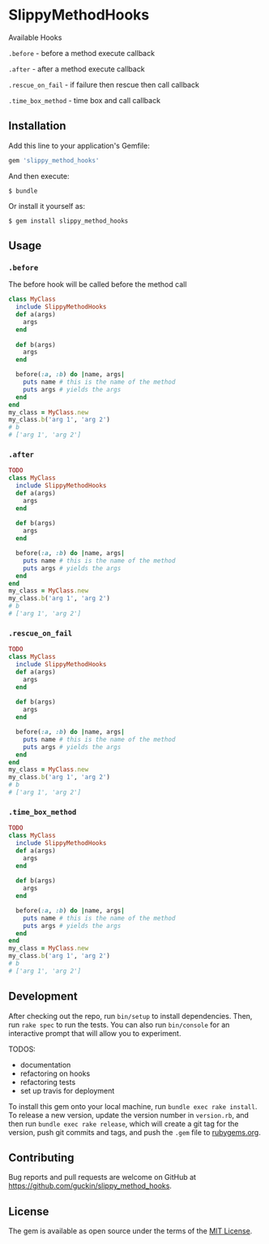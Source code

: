 # SlippyMethodHooks

Available Hooks 

`.before` - before a method execute callback 

`.after` - after a method execute callback

`.rescue_on_fail` - if failure then rescue then call callback

`.time_box_method` - time box and call callback

## Installation

Add this line to your application's Gemfile:

```ruby
gem 'slippy_method_hooks'
```

And then execute:

    $ bundle

Or install it yourself as:

    $ gem install slippy_method_hooks

## Usage

###  `.before`
The before hook will be called before the method call
```ruby
class MyClass
  include SlippyMethodHooks
  def a(args)
    args
  end
  
  def b(args)
    args
  end

  before(:a, :b) do |name, args|
    puts name # this is the name of the method
    puts args # yields the args 
  end
end
my_class = MyClass.new
my_class.b('arg 1', 'arg 2')
# b
# ['arg 1', 'arg 2']
```
 

### `.after`

```ruby
TODO
class MyClass
  include SlippyMethodHooks
  def a(args)
    args
  end
  
  def b(args)
    args
  end

  before(:a, :b) do |name, args|
    puts name # this is the name of the method
    puts args # yields the args 
  end
end
my_class = MyClass.new
my_class.b('arg 1', 'arg 2')
# b
# ['arg 1', 'arg 2']
```

### `.rescue_on_fail`

```ruby
TODO
class MyClass
  include SlippyMethodHooks
  def a(args)
    args
  end
  
  def b(args)
    args
  end

  before(:a, :b) do |name, args|
    puts name # this is the name of the method
    puts args # yields the args 
  end
end
my_class = MyClass.new
my_class.b('arg 1', 'arg 2')
# b
# ['arg 1', 'arg 2']
```

### `.time_box_method`

```ruby
TODO
class MyClass
  include SlippyMethodHooks
  def a(args)
    args
  end
  
  def b(args)
    args
  end

  before(:a, :b) do |name, args|
    puts name # this is the name of the method
    puts args # yields the args 
  end
end
my_class = MyClass.new
my_class.b('arg 1', 'arg 2')
# b
# ['arg 1', 'arg 2']
```

## Development

After checking out the repo, run `bin/setup` 
to install dependencies. Then, run `rake spec`
to run the tests. You can also run `bin/console` 
for an interactive prompt that will allow you to
experiment.

TODOS:
 * documentation
 * refactoring on hooks
 * refactoring tests
 * set up travis for deployment

To install this gem onto your local machine, run 
`bundle exec rake install`. To release a new version,
update the version number in `version.rb`, and then
run `bundle exec rake release`, which will create a
git tag for the version, push git commits and tags,
and push the `.gem` file to 
[rubygems.org](https://rubygems.org).

## Contributing

Bug reports and pull requests are welcome
on GitHub at https://github.com/guckin/slippy_method_hooks.

## License

The gem is available as open source under the 
terms of the [MIT License](https://opensource.org/licenses/MIT).
